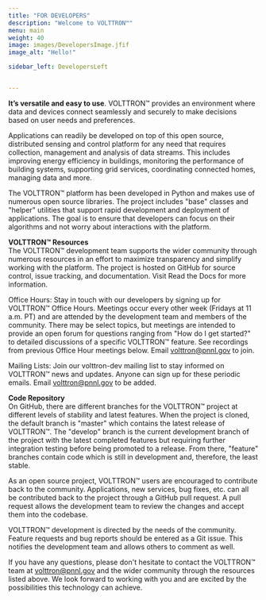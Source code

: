 ```yaml
---
title: "FOR DEVELOPERS"
description: "Welcome to VOLTTRON™"
menu: main
weight: 40
image: images/DevelopersImage.jfif
image_alt: "Hello!"

sidebar_left: DevelopersLeft


---
```

**It’s versatile and easy to use**. VOLTTRON™ provides an environment where data and devices connect seamlessly and securely to make decisions based on user needs and preferences.

Applications can readily be developed on top of this open source, distributed sensing and control platform for any need that requires collection, management and analysis of data streams. This includes improving energy efficiency in buildings, monitoring the performance of building systems, supporting grid services, coordinating connected homes, managing data and more.

The VOLTTRON™ platform has been developed in Python and makes use of numerous open source libraries. The project includes "base" classes and "helper" utilities that support rapid development and deployment of applications. The goal is to ensure that developers can focus on their algorithms and not worry about interactions with the platform.  

**VOLTTRON™ Resources**  
The VOLTTRON™ development team supports the wider community through numerous resources in an effort to maximize transparency and simplify working with the platform. The project is hosted on GitHub for source control, issue tracking, and documentation. Visit Read the Docs for more information.

Office Hours: Stay in touch with our developers by signing up for VOLTTRON™ Office Hours. Meetings occur every other week (Fridays at 11 a.m. PT) and are attended by the development team and members of the community. There may be select topics, but meetings are intended to provide an open forum for questions ranging from "How do I get started?" to detailed discussions of a specific VOLTTRON™ feature. See recordings from previous Office Hour meetings below. Email volttron@pnnl.gov to join.

Mailing Lists: Join our volttron-dev mailing list to stay informed on VOLTTRON™ news and updates. Anyone can sign up for these periodic emails. Email volttron@pnnl.gov to be added. 


**Code Repository**  
On GitHub, there are different branches for the VOLTTRON™ project at different levels of stability and latest features. When the project is cloned, the default branch is "master" which contains the latest release of VOLTTRON™. The "develop" branch is the current development branch of the project with the latest completed features but requiring further integration testing before being promoted to a release. From there, "feature" branches contain code which is still in development and, therefore, the least stable.

As an open source project, VOLTTRON™ users are encouraged to contribute back to the community. Applications, new services, bug fixes, etc. can all be contributed back to the project through a GitHub pull request. A pull request allows the development team to review the changes and accept them into the codebase.

VOLTTRON™ development is directed by the needs of the community. Feature requests and bug reports should be entered as a Git issue. This notifies the development team and allows others to comment as well.

If you have any questions, please don't hesitate to contact the VOLTTRON™ team at volttron@pnnl.gov and the wider community through the resources listed above. We look forward to working with you and are excited by the possibilities this technology can achieve.